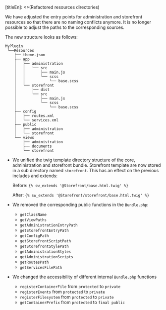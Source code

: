 [titleEn]: <>(Refactored resources directories)


We have adjusted the entry points for administration and storefront resources so that there are no naming conflicts anymore. It is no longer possible to adjust the paths to the corresponding sources. 

The new structure looks as follows:
```
MyPlugin
 └──Resources
    ├── theme.json
    ├── app
    │   ├── administration
    │   │   └── src
    │   │       ├── main.js
    │   │       └── scss
    │   │           └── base.scss
    │   └── storefront
    │       ├── dist
    │       └── src
    │           ├── main.js
    │           └── scss
    │               └── base.scss
    ├── config
    │   ├── routes.xml
    │   └── services.xml
    ├── public
    │   ├── administration
    │   └── storefront
    └── views
        ├── administration
        ├── documents
        └── storefront
```

* We unified the twig template directory structure of the core, administration and storefront bundle. Storefront template are now stored in a sub directory named `storefront`. This has an effect on the previous includes and extends:

    Before: 
    `{% sw_extends '@Storefront/base.html.twig' %}`

    After:
    `{% sw_extends '@Storefront/storefront/base.html.twig' %}`

* We removed the corresponding public functions in the `Bundle.php`:
    * `getClassName`
    * `getViewPaths`
    * `getAdministrationEntryPath`
    * `getStorefrontEntryPath`
    * `getConfigPath`
    * `getStorefrontScriptPath`
    * `getStorefrontStylePath`
    * `getAdministrationStyles`
    * `getAdministrationScripts`
    * `getRoutesPath`
    * `getServicesFilePath`

* We changed the accessibility of different internal `Bundle.php` functions
    * `registerContainerFile` from `protected` to `private`
    * `registerEvents` from `protected` to `private`
    * `registerFilesystem` from `protected` to `private`
    * `getContainerPrefix` from `protected` to `final public`


